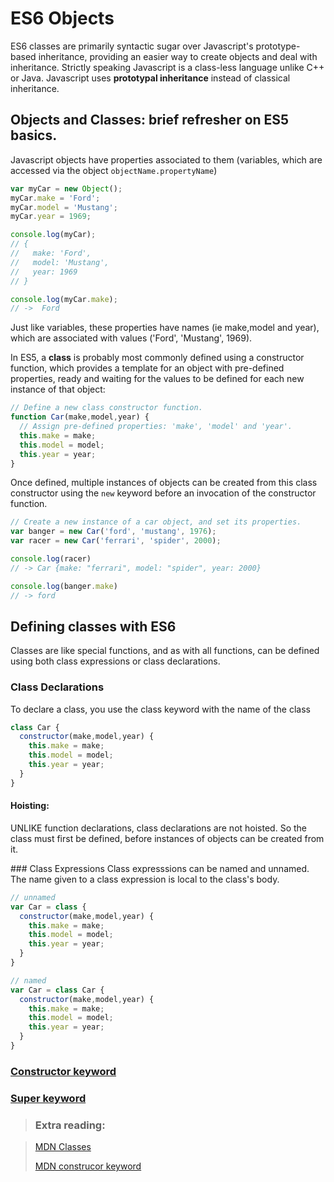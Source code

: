 # ES6 Objects

ES6 classes are primarily syntactic sugar over Javascript's prototype-based inheritance, providing an easier way to create objects and deal with inheritance. Strictly speaking Javascript is a class-less language unlike C++ or Java. Javascript uses **prototypal inheritance** instead of classical inheritance.

Objects and Classes: brief refresher on ES5 basics.
---
Javascript objects have properties associated to them (variables, which are accessed via the object ``` objectName.propertyName ```)


``` js
var myCar = new Object();
myCar.make = 'Ford';
myCar.model = 'Mustang';
myCar.year = 1969;

console.log(myCar);
// {
//   make: 'Ford',
//   model: 'Mustang',
//   year: 1969
// }

console.log(myCar.make);
// ->  Ford
```

Just like variables, these properties have names (ie make,model and year), which are associated with values ('Ford', 'Mustang', 1969).

In ES5, a **class** is probably most commonly defined using a constructor function, which provides a template for an object with pre-defined properties, ready and waiting for the values to be defined for each new instance of that object:

```js
// Define a new class constructor function.
function Car(make,model,year) {
  // Assign pre-defined properties: 'make', 'model' and 'year'.
  this.make = make;
  this.model = model;
  this.year = year;
}
```
Once defined, multiple instances of objects can be created from this class constructor using the ```new``` keyword before an invocation of the constructor function.

```js
// Create a new instance of a car object, and set its properties.
var banger = new Car('ford', 'mustang', 1976);
var racer = new Car('ferrari', 'spider', 2000);

console.log(racer)
// -> Car {make: "ferrari", model: "spider", year: 2000}

console.log(banger.make)
// -> ford

```
Defining classes with ES6
---

Classes are like special functions, and as with all functions, can be defined using both class expressions or class declarations.

### Class Declarations
To declare a class, you use the class keyword with the name of the class

```js
class Car {
  constructor(make,model,year) {
    this.make = make;
    this.model = model;
    this.year = year;    
  }
}
```

#### Hoisting:

UNLIKE function declarations, class declarations are not hoisted. So the class must first be defined, before instances of objects can be created from it.

### Class Expressions
Class expresssions can be named and unnamed. The name given to a class expression is local to the class's body.

```js
// unnamed
var Car = class {
  constructor(make,model,year) {
    this.make = make;
    this.model = model;
    this.year = year;    
  }
}

// named
var Car = class Car {
  constructor(make,model,year) {
    this.make = make;
    this.model = model;
    this.year = year;    
  }
}
```
### [Constructor keyword](https://developer.mozilla.org/en-US/docs/Web/JavaScript/Reference/Classes/constructor)


### [Super keyword](https://developer.mozilla.org/en-US/docs/Web/JavaScript/Reference/Operators/super)

> ### Extra reading:

> [MDN Classes](https://developer.mozilla.org/en-US/docs/Web/JavaScript/Reference/Classes)
>
> [MDN construcor keyword](https://developer.mozilla.org/en-US/docs/Web/JavaScript/Reference/Classes/constructor)
>
